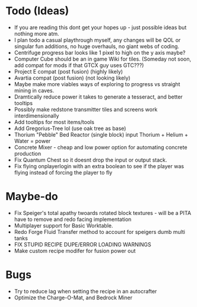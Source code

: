 # Todo (Ideas)
- If you are reading this dont get your hopes up - just possible ideas but nothing more atm.
- I plan todo a casual playthrough myself, any changes will be QOL or singular fun additions, no huge overhauls, no giant webs of coding.
- Centrifuge progress bar looks like 1 pixel to high on the y axis maybe?
- Computer Cube should be an in game Wiki for tiles. (Someday not soon, add compat for mods if that GTCX guy uses GTC???)
- Project E compat (post fusion) (highly likely)
- Avartia compat (post fusion) (not looking likely)
- Maybe make more viables ways of exploring to progress vs straight mining in caves.
- Dramtically reduce power it takes to generate a tesseract, and better tooltips
- Possibly make redstone transmitter tiles and screens work interdimensionally
- Add tooltips for most items/tools
- Add Gregorius-Tree lol (use oak tree as base)
- Thorium "Pebble" Bed Reactor (single block) input Thorium + Helium + Water = power
- Concrete Mixer - cheap and low power option for automating concrete production
- Fix Quantum Chest so it doesnt drop the input or output stack.
- Fix flying onplayerlogin with an extra boolean to see if the player was flying instead of forcing the player to fly

# Maybe-do
- Fix Speiger's total apathy twoards rotated block textures - will be a PITA have to remove and redo facing implementation
- Multiplayer support for Basic Worktable.
- Redo Forge Fluid Transfer method to account for speigers dumb multi tanks
- FIX STUPID RECIPE DUPE/ERROR LOADING WARNINGS
- Make custom recipe modifer for fusion power out

# Bugs
- Try to reduce lag when setting the recipe in an autocrafter
- Optimize the Charge-O-Mat, and Bedrock Miner